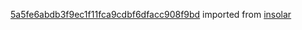 [5a5fe6abdb3f9ec1f11fca9cdbf6dfacc908f9bd](https://github.com/insolar/insolar/commit/5a5fe6abdb3f9ec1f11fca9cdbf6dfacc908f9bd) imported from [insolar](https://github.com/insolar/insolar)
